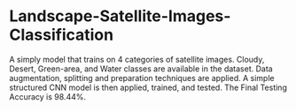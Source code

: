 # Landscape-Satellite-Images-Classification
A simply model that trains on 4 categories of satellite images. Cloudy, Desert, Green-area, and Water classes are available in the dataset. Data augmentation, splitting and preparation techniques are applied. A simple structured CNN model is then applied, trained, and tested. The Final Testing Accuracy is 98.44%.
